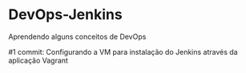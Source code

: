 # DevOps-Jenkins
Aprendendo alguns conceitos de DevOps

#1 commit: Configurando a VM para instalação do Jenkins através da aplicação Vagrant
